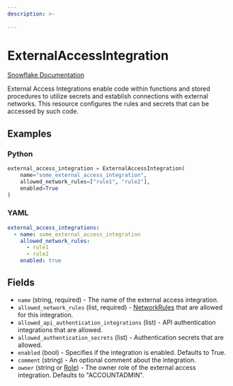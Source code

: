 ```yaml
---
description: >-
  
---
```


# ExternalAccessIntegration

[Snowflake Documentation](https://docs.snowflake.com/en/sql-reference/sql/create-external-access-integration.html)

External Access Integrations enable code within functions and stored procedures to utilize secrets and establish connections with external networks. This resource configures the rules and secrets that can be accessed by such code.

## Examples

### Python

```python
external_access_integration = ExternalAccessIntegration(
    name="some_external_access_integration",
    allowed_network_rules=["rule1", "rule2"],
    enabled=True
)
```

### YAML

```yaml
external_access_integrations:
  - name: some_external_access_integration
    allowed_network_rules:
      - rule1
      - rule2
    enabled: true
```

## Fields

* `name` (string, required) - The name of the external access integration.
* `allowed_network_rules` (list, required) - [NetworkRules](network_rule.md) that are allowed for this integration.
* `allowed_api_authentication_integrations` (list) - API authentication integrations that are allowed.
* `allowed_authentication_secrets` (list) - Authentication secrets that are allowed.
* `enabled` (bool) - Specifies if the integration is enabled. Defaults to True.
* `comment` (string) - An optional comment about the integration.
* `owner` (string or [Role](role.md)) - The owner role of the external access integration. Defaults to "ACCOUNTADMIN".


